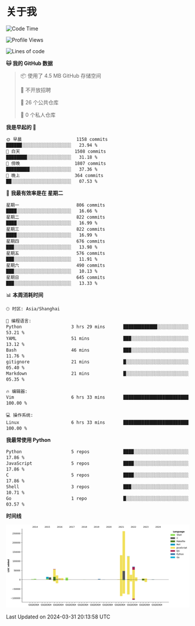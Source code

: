 # 关于我

<!--START_SECTION:waka-->
![Code Time](http://img.shields.io/badge/Code%20Time-849%20hrs%2046%20mins-blue)

![Profile Views](http://img.shields.io/badge/%E4%B8%AA%E4%BA%BA%E8%B5%84%E6%96%99%E8%A7%82%E7%9C%8B%E6%AC%A1%E6%95%B0-0-blue)

![Lines of code](https://img.shields.io/badge/%E4%BB%8E%E3%80%8CHello%20World%E3%80%8D%E8%B5%B7%E6%88%91%E5%B7%B2%E7%BB%8F%E5%86%99%E4%BA%86-778.7%20thousand%20%E8%A1%8C%E4%BB%A3%E7%A0%81-blue)

**🐱 我的 GitHub 数据** 

> 📦  使用了 4.5 MB GitHub 存储空间 
 > 
> 🚫 不开放招聘
 > 
> 📜 26 个公共仓库 
 > 
> 🔑 0 个私人仓库 
 > 
**我是早起的 🐤** 

```text
🌞 早晨                     1158 commits        ██████░░░░░░░░░░░░░░░░░░░   23.94 % 
🌆 白天                     1508 commits        ████████░░░░░░░░░░░░░░░░░   31.18 % 
🌃 傍晚                     1807 commits        █████████░░░░░░░░░░░░░░░░   37.36 % 
🌙 晚上                     364 commits         ██░░░░░░░░░░░░░░░░░░░░░░░   07.53 % 
```
📅 **我最有效率是在 星期二** 

```text
星期一                      806 commits         ████░░░░░░░░░░░░░░░░░░░░░   16.66 % 
星期二                      822 commits         ████░░░░░░░░░░░░░░░░░░░░░   16.99 % 
星期三                      822 commits         ████░░░░░░░░░░░░░░░░░░░░░   16.99 % 
星期四                      676 commits         ███░░░░░░░░░░░░░░░░░░░░░░   13.98 % 
星期五                      576 commits         ███░░░░░░░░░░░░░░░░░░░░░░   11.91 % 
星期六                      490 commits         ███░░░░░░░░░░░░░░░░░░░░░░   10.13 % 
星期日                      645 commits         ███░░░░░░░░░░░░░░░░░░░░░░   13.33 % 
```


📊 **本周消耗时间** 

```text
🕑︎ 时区: Asia/Shanghai

💬 编程语言: 
Python                   3 hrs 29 mins       █████████████░░░░░░░░░░░░   53.21 % 
YAML                     51 mins             ███░░░░░░░░░░░░░░░░░░░░░░   13.12 % 
Bash                     46 mins             ███░░░░░░░░░░░░░░░░░░░░░░   11.76 % 
gitignore                21 mins             █░░░░░░░░░░░░░░░░░░░░░░░░   05.40 % 
Markdown                 21 mins             █░░░░░░░░░░░░░░░░░░░░░░░░   05.35 % 

🔥 编辑器: 
Vim                      6 hrs 33 mins       █████████████████████████   100.00 % 

💻 操作系统: 
Linux                    6 hrs 33 mins       █████████████████████████   100.00 % 
```

**我最常使用 Python** 

```text
Python                   5 repos             ████░░░░░░░░░░░░░░░░░░░░░   17.86 % 
JavaScript               5 repos             ████░░░░░░░░░░░░░░░░░░░░░   17.86 % 
C                        5 repos             ████░░░░░░░░░░░░░░░░░░░░░   17.86 % 
Shell                    3 repos             ███░░░░░░░░░░░░░░░░░░░░░░   10.71 % 
Go                       1 repo              █░░░░░░░░░░░░░░░░░░░░░░░░   03.57 % 
```



**时间线**

![Lines of Code chart](https://raw.githubusercontent.com/Arondight/Arondight/master/assets/bar_graph.png)


 Last Updated on 2024-03-31 20:13:58 UTC
<!--END_SECTION:waka-->
